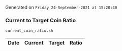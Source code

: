 Generated on `Friday 24-September-2021 at 15:20:40`

### Current to Target Coin Ratio
`current_coin_ratio.sh`

Date|Current|Target|Ratio
---|---|---|---
